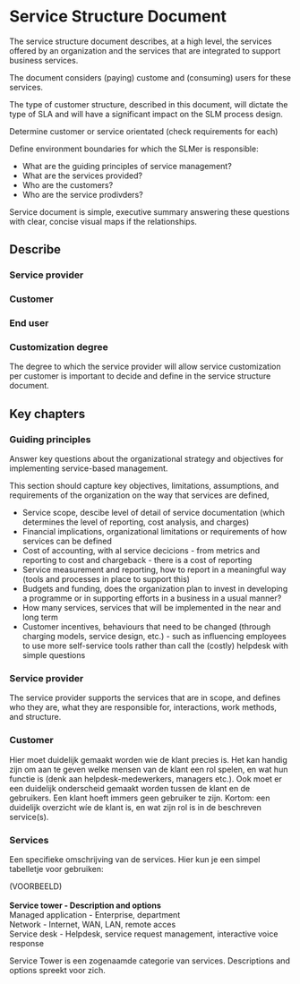 # Service Structure Document

The service structure document describes, at a high level, the services offered by an organization and the services that are integrated to support business services.

The document considers (paying) custome and (consuming) users for these services.

The type of customer structure, described in this document, will dictate the type of SLA and will have a significant impact on the SLM process design.

Determine customer or service orientated (check requirements for each)

Define environment boundaries for which the SLMer is responsible:

- What are the guiding principles of service management?
- What are the services provided?
- Who are the customers?
- Who are the service prodivders?

Service document is simple, executive summary answering these questions with clear, concise visual maps if the relationships.

## Describe

### Service provider

### Customer

### End user

### Customization degree

The degree to which the service provider will allow service customization per customer is important to decide and define in the service structure document.

## Key chapters

### Guiding principles

Answer key questions about the organizational strategy and objectives for implementing service-based management.

This section should capture key objectives, limitations, assumptions, and requirements of the organization on the way that services are defined,

- Service scope, descibe level of detail of service documentation (which determines the level of reporting, cost analysis, and charges)
- Financial implications, organizational limitations or requirements of how services can be defined
- Cost of accounting, with al service decicions - from metrics and reporting to cost and chargeback - there is a cost of reporting
- Service measurement and reporting, how to report in a meaningful way (tools and processes in place to support this)
- Budgets and funding, does the organization plan to invest in developing a programme or in supporting efforts in a business in a usual manner?
- How many services, services that will be implemented in the near and long term
- Customer incentives, behaviours that need to be changed (through charging models, service design, etc.) - such as influencing employees to use more self-service tools rather than call the (costly) helpdesk with simple questions

### Service provider

The service provider supports the services that are in scope, and defines who they are, what they are responsible for, interactions, work methods, and structure.



### Customer

Hier moet duidelijk gemaakt worden wie de klant precies is.
Het kan handig zijn om aan te geven welke mensen van de klant een rol spelen, en wat hun functie is (denk aan helpdesk-medewerkers, managers etc.).
Ook moet er een duidelijk onderscheid gemaakt worden tussen de klant en de gebruikers. Een klant hoeft immers geen gebruiker te zijn.
Kortom: een duidelijk overzicht wíe de klant is, en wat zijn rol is in de beschreven service(s).

### Services

Een specifieke omschrijving van de services.
Hier kun je een simpel tabelletje voor gebruiken:

(VOORBEELD)<br><br>
<b>Service tower - Description and options</b><br>
Managed application - Enterprise, department<br>
Network - Internet, WAN, LAN, remote acces<br>
Service desk - Helpdesk, service request management, interactive voice response<br>

Service Tower is een zogenaamde categorie van services. Descriptions and options spreekt voor zich.